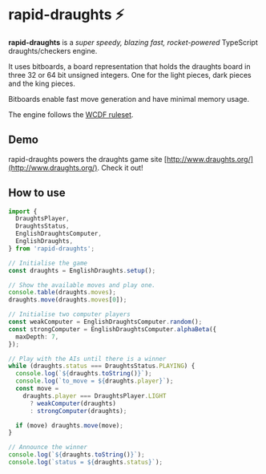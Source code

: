 # rapid-draughts ⚡

**rapid-draughts** is a *super speedy, blazing fast, rocket-powered* TypeScript draughts/checkers engine.

It uses bitboards, a board representation that holds the draughts board in three 32 or 64 bit unsigned integers. One for the light pieces, dark pieces and the king pieces.

Bitboards enable fast move generation and have minimal memory usage.

The engine follows the [WCDF ruleset](https://www.wcdf.net/rules.htm).

## Demo

rapid-draughts powers the draughts game site [http://www.draughts.org/](http://www.draughts.org/). Check it out!

## How to use

```typescript
import {
  DraughtsPlayer,
  DraughtsStatus,
  EnglishDraughtsComputer,
  EnglishDraughts,
} from 'rapid-draughts';

// Initialise the game
const draughts = EnglishDraughts.setup();

// Show the available moves and play one.
console.table(draughts.moves);
draughts.move(draughts.moves[0]);

// Initialise two computer players
const weakComputer = EnglishDraughtsComputer.random();
const strongComputer = EnglishDraughtsComputer.alphaBeta({
  maxDepth: 7,
});

// Play with the AIs until there is a winner
while (draughts.status === DraughtsStatus.PLAYING) {
  console.log(`${draughts.toString()}`);
  console.log(`to_move = ${draughts.player}`);
  const move =
    draughts.player === DraughtsPlayer.LIGHT
      ? weakComputer(draughts)
      : strongComputer(draughts);

  if (move) draughts.move(move);
}

// Announce the winner
console.log(`${draughts.toString()}`);
console.log(`status = ${draughts.status}`);

```

